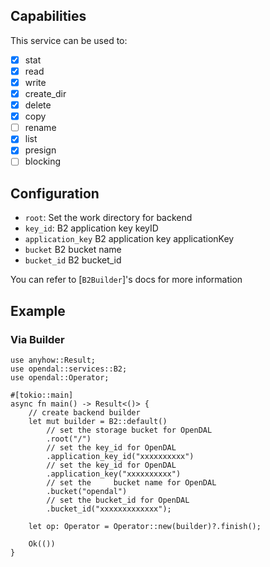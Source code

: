 ## Capabilities

This service can be used to:

- [x] stat
- [x] read
- [x] write
- [x] create_dir
- [x] delete
- [x] copy
- [ ] rename
- [x] list
- [x] presign
- [ ] blocking

## Configuration

- `root`: Set the work directory for backend
- `key_id`: B2 application key keyID
- `application_key` B2 application key applicationKey
- `bucket` B2 bucket name
- `bucket_id` B2 bucket_id

You can refer to [`B2Builder`]'s docs for more information

## Example

### Via Builder

```rust,no_run
use anyhow::Result;
use opendal::services::B2;
use opendal::Operator;

#[tokio::main]
async fn main() -> Result<()> {
    // create backend builder
    let mut builder = B2::default()
        // set the storage bucket for OpenDAL
        .root("/")
        // set the key_id for OpenDAL
        .application_key_id("xxxxxxxxxx")
        // set the key_id for OpenDAL
        .application_key("xxxxxxxxxx")
        // set the     bucket name for OpenDAL
        .bucket("opendal")
        // set the bucket_id for OpenDAL
        .bucket_id("xxxxxxxxxxxxx");

    let op: Operator = Operator::new(builder)?.finish();

    Ok(())
}
```
